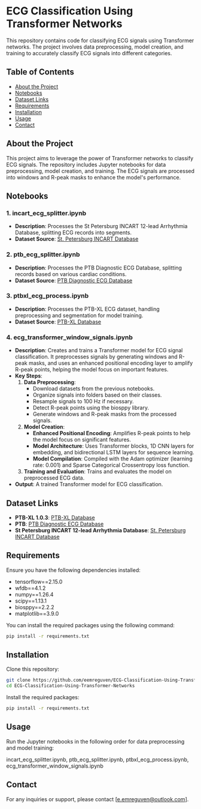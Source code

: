 # ECG Classification Using Transformer Networks

This repository contains code for classifying ECG signals using Transformer networks. The project involves data preprocessing, model creation, and training to accurately classify ECG signals into different categories.

## Table of Contents
- [About the Project](#about-the-project)
- [Notebooks](#notebooks)
- [Dataset Links](#dataset-links)
- [Requirements](#requirements)
- [Installation](#installation)
- [Usage](#usage)
- [Contact](#contact)

## About the Project

This project aims to leverage the power of Transformer networks to classify ECG signals. The repository includes Jupyter notebooks for data preprocessing, model creation, and training. The ECG signals are processed into windows and R-peak masks to enhance the model's performance.

## Notebooks

### 1. incart_ecg_splitter.ipynb
- **Description**: Processes the St Petersburg INCART 12-lead Arrhythmia Database, splitting ECG records into segments.
- **Dataset Source**: [St. Petersburg INCART Database](https://physionet.org/content/incartdb/1.0.0/)

### 2. ptb_ecg_splitter.ipynb
- **Description**: Processes the PTB Diagnostic ECG Database, splitting records based on various cardiac conditions.
- **Dataset Source**: [PTB Diagnostic ECG Database](https://physionet.org/content/ptbdb/1.0.0/)

### 3. ptbxl_ecg_process.ipynb
- **Description**: Processes the PTB-XL ECG dataset, handling preprocessing and segmentation for model training.
- **Dataset Source**: [PTB-XL Database](https://physionet.org/content/ptb-xl/1.0.3/)

### 4. ecg_transformer_window_signals.ipynb
- **Description**: Creates and trains a Transformer model for ECG signal classification. It preprocesses signals by generating windows and R-peak masks, and uses an enhanced positional encoding layer to amplify R-peak points, helping the model focus on important features.
- **Key Steps**:
  1. **Data Preprocessing**:
     - Download datasets from the previous notebooks.
     - Organize signals into folders based on their classes.
     - Resample signals to 100 Hz if necessary.
     - Detect R-peak points using the biosppy library.
     - Generate windows and R-peak masks from the processed signals.
  2. **Model Creation**:
     - **Enhanced Positional Encoding**: Amplifies R-peak points to help the model focus on significant features.
     - **Model Architecture**: Uses Transformer blocks, 1D CNN layers for embedding, and bidirectional LSTM layers for sequence learning.
     - **Model Compilation**: Compiled with the Adam optimizer (learning rate: 0.001) and Sparse Categorical Crossentropy loss function.
  3. **Training and Evaluation**: Trains and evaluates the model on preprocessed ECG data.
- **Output**: A trained Transformer model for ECG classification.

## Dataset Links

- **PTB-XL 1.0.3**: [PTB-XL Database](https://physionet.org/content/ptb-xl/1.0.3/)
- **PTB**: [PTB Diagnostic ECG Database](https://physionet.org/content/ptbdb/1.0.0/)
- **St Petersburg INCART 12-lead Arrhythmia Database**: [St. Petersburg INCART Database](https://physionet.org/content/incartdb/1.0.0/)

## Requirements

Ensure you have the following dependencies installed:

- tensorflow==2.15.0
- wfdb==4.1.2
- numpy==1.26.4
- scipy==1.13.1
- biosppy==2.2.2
- matplotlib==3.9.0

You can install the required packages using the following command:

```bash
pip install -r requirements.txt
```

## Installation

Clone this repository:

```bash
git clone https://github.com/eemreguven/ECG-Classification-Using-Transformer-Networks.git
cd ECG-Classification-Using-Transformer-Networks
```
Install the required packages:

```bash
pip install -r requirements.txt
```
## Usage
Run the Jupyter notebooks in the following order for data preprocessing and model training:

incart_ecg_splitter.ipynb,
ptb_ecg_splitter.ipynb,
ptbxl_ecg_process.ipynb,
ecg_transformer_window_signals.ipynb

## Contact

For any inquiries or support, please contact [e.emreguven@outlook.com].
